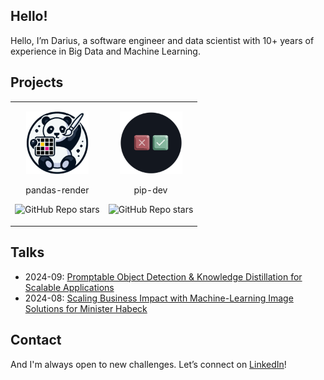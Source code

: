 ## Hello!

Hello, I’m Darius, a software engineer and data scientist with 10+ years of experience in Big Data and Machine Learning.

## Projects

<table>
  <tr>
    <td>
      <div align="center">
        <p>
          <a href="https://github.com/nok/pandas-render">
            <img src="https://raw.githubusercontent.com/nok/pandas-render/refs/heads/main/assets/pandas-render.png" height="100px"/>
          </a>
        </p>
        <p>pandas-render</p>
        <p>
          <img alt="GitHub Repo stars" src="https://img.shields.io/github/stars/nok/pandas-render">
        </p>
      </div>
    </td>
    <td>
      <div align="center">
        <p>
          <a href="https://github.com/nok/pip-dev">
            <img src="https://raw.githubusercontent.com/nok/pip-dev/refs/heads/main/assets/pip-dev-logo.png" height="100px"/>
          </a>
        </p>
        <p>pip-dev</p>
        <p>
          <img alt="GitHub Repo stars" src="https://img.shields.io/github/stars/nok/pip-dev">
        </p>
      </div>
    </td>
  </tr>
</table>


## Talks

- 2024-09: [Promptable Object Detection & Knowledge Distillation for Scalable Applications](https://www.linkedin.com/posts/dmorawiec_speakeasy-activity-7238633887986249728-vJ2D?utm_source=share&utm_medium=member_desktop&rcm=ACoAABcp6rEBfRLWlk9RYQ9kYWCNCAtyyeRcS6Y)
- 2024-08: [Scaling Business Impact with Machine-Learning Image Solutions for Minister Habeck](https://www.linkedin.com/posts/dmorawiec_recently-our-federal-minister-for-economic-activity-7238626453871816704-1ErR?utm_source=share&utm_medium=member_desktop&rcm=ACoAABcp6rEBfRLWlk9RYQ9kYWCNCAtyyeRcS6Y)


## Contact

And I'm always open to new challenges. Let’s connect on [LinkedIn](https://www.linkedin.com/in/dmorawiec/)!

